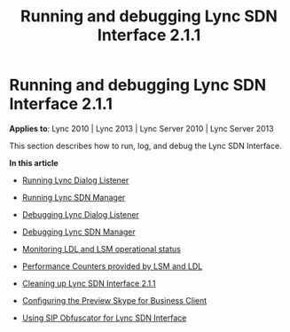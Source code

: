﻿---
title: Running and debugging Lync SDN Interface 2.1.1
TOCTitle: Running and debugging Lync SDN Interface 2.1.1
ms:assetid: 42f84254-82de-4ca9-81b2-902ac1addabb
ms:mtpsurl: https://msdn.microsoft.com/en-us/library/Dn785213(v=office.15)
ms:contentKeyID: 62952697
ms.date: 02/16/2015
mtps_version: v=office.15
---

# Running and debugging Lync SDN Interface 2.1.1


**Applies to**: Lync 2010 | Lync 2013 | Lync Server 2010 | Lync Server 2013

This section describes how to run, log, and debug the Lync SDN Interface.

**In this article**

  - [Running Lync Dialog Listener](running-lync-dialog-listener.md)

  - [Running Lync SDN Manager](running-lync-sdn-manager.md)

  - [Debugging Lync Dialog Listener](debugging-lync-dialog-listener.md)

  - [Debugging Lync SDN Manager](debugging-lync-sdn-manager.md)

  - [Monitoring LDL and LSM operational status](monitoring-ldl-and-lsm-operational-status.md)

  - [Performance Counters provided by LSM and LDL](performance-counters-provided-by-lsm-and-ldl.md)

  - [Cleaning up Lync SDN Interface 2.1.1](cleaning-up-lync-sdn-interface-2-1-1.md)

  - [Configuring the Preview Skype for Business Client](configuring-the-preview-skype-for-business-client.md)

  - [Using SIP Obfuscator for Lync SDN Interface](using-sip-obfuscator-for-lync-sdn-interface.md)

